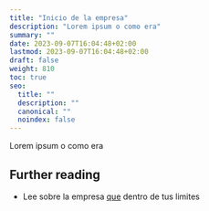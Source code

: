 ```yaml
---
title: "Inicio de la empresa"
description: "Lorem ipsum o como era"
summary: ""
date: 2023-09-07T16:04:48+02:00
lastmod: 2023-09-07T16:04:48+02:00
draft: false
weight: 810
toc: true
seo:
  title: ""
  description: ""
  canonical: ""
  noindex: false
---
```


Lorem ipsum o como era

## Further reading

- Lee sobre la empresa [que](https://diataxis.fr/how-to-guides/) dentro de tus limites
